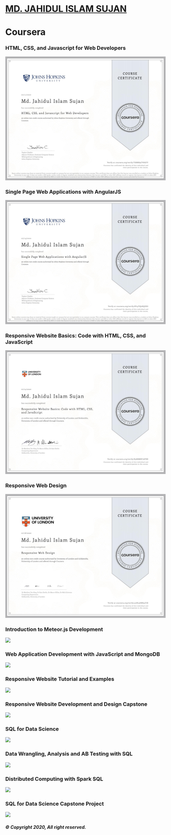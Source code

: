 # [MD. JAHIDUL ISLAM SUJAN](https://jahidofficial.github.io)

# Coursera

### HTML, CSS, and Javascript for Web Developers

<img src="TDBRR3CVHGFY.jpg">

### Single Page Web Applications with AngularJS

<img src="8V4JVQ2XQZEG.jpg">

### Responsive Website Basics: Code with HTML, CSS, and JavaScript

<img src="X58NMXF76FXX.jpg">

### Responsive Web Design

<img src="4LXL5GRN4CCK.jpg">

### Introduction to Meteor.js Development

<img src="#.jpg">

### Web Application Development with JavaScript and MongoDB

<img src="#.jpg">

### Responsive Website Tutorial and Examples

<img src="#.jpg">

### Responsive Website Development and Design Capstone

<img src="#.jpg">

### SQL for Data Science

<img src="#.jpg">

### Data Wrangling, Analysis and AB Testing with SQL

<img src="#.jpg">

### Distributed Computing with Spark SQL

<img src="#.jpg">

### SQL for Data Science Capstone Project

<img src="#.jpg">

##### &copy; Copyright 2020, All right reserved.